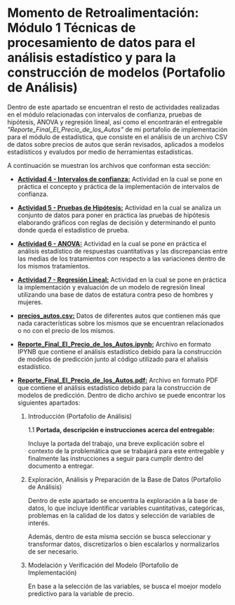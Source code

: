 # Momento de Retroalimentación: Módulo 1 Técnicas de procesamiento de datos para el análisis estadístico y para la construcción de modelos (Portafolio de Análisis)
Dentro de este apartado se encuentran el resto de actividades realizadas en el módulo relacionadas con intervalos de confianza, pruebas de hipótesis, ANOVA y regresión lineal, así como el encontrarán el entregable *"Reporte_Final_El_Precio_de_los_Autos"*  de mi portafolio de implementación para el módulo de estadística, que consiste en el análisis de un archivo CSV de datos sobre precios de autos que serán revisados, aplicados a modelos estadísticos y evaludos por medio de herramientas estadísticas.

A continuación se muestran los archivos que conforman esta sección:
* <a href="https://github.com/4lb3rt0r/TC3006_Portafolio_Implementacion/blob/main/final/M1_Statistics/Técnicas de Procesamiento de Datos para el Análisis Estadístico/Act4_Intervalos_de_Confianza.pdf">**Actividad 4 - Intervalos de confianza:</a>** Actividad en la cual se pone en práctica el concepto y práctica de la implementación de intervalos de confianza.
* <a href="https://github.com/4lb3rt0r/TC3006_Portafolio_Implementacion/blob/main/final/M1_Statistics/Técnicas de Procesamiento de Datos para el Análisis Estadístico/Act5_Prueba_de_Hipótesis.pdf">**Actividad 5 - Pruebas de Hipótesis:</a>** Actividad en la cual se analiza un conjunto de datos para poner en práctica las pruebas de hipótesis elaborando gráficos con reglas de decisión y determinando el punto donde queda el estadístico de prueba.
* <a href="https://github.com/4lb3rt0r/TC3006_Portafolio_Implementacion/blob/main/final/M1_Statistics/Técnicas de Procesamiento de Datos para el Análisis Estadístico/Act6_ANOVA.pdf">**Actividad 6 -  ANOVA:</a>** Actividad en la cual se pone en práctica el análisis estadístico de respuestas cuantitativas y las discrepancias entre las medias de los tratamientos con respecto a las variaciones dentro de los mismos tratamientos.
* <a href="https://github.com/4lb3rt0r/TC3006_Portafolio_Implementacion/blob/main/final/M1_Statistics/Técnicas de Procesamiento de Datos para el Análisis Estadístico/Act7_Regresión_Lineal.pdf">**Actividad 7 -  Regresión Lineal:</a>** Actividad en la cual se pone en práctica la implementación y evaluación de un modelo de regresión lineal utilizando una base de datos de estatura contra peso de hombres y mujeres.
* <a href="https://github.com/4lb3rt0r/TC3006_Portafolio_Implementacion/blob/main/final/M1_Statistics/Técnicas de Procesamiento de Datos para el Análisis Estadístico/precios_autos.csv">**precios_autos.csv:</a>** Datos de diferentes autos que contienen más que nada características sobre los mismos que se encuentran relacionados o no con el precio de los mismos.
* <a href="https://github.com/4lb3rt0r/TC3006_Portafolio_Implementacion/blob/main/final/M1_Statistics/Técnicas de Procesamiento de Datos para el Análisis Estadístico/Reporte_Final_El_Precio_de_los_Autos.ipynb">**Reporte_Final_El_Precio_de_los_Autos.ipynb:**</a> Archivo en formato IPYNB que contiene el análisis estadístico debido para la construcción de modelos de predicción junto al código utilizado para el añalisis estadístico.
* <a href="https://github.com/4lb3rt0r/TC3006_Portafolio_Implementacion/blob/main/final/M1_Statistics/Técnicas de Procesamiento de Datos para el Análisis Estadístico/Reporte_Final_El_Precio_de_los_Autos.pdf">**Reporte_Final_El_Precio_de_los_Autos.pdf:**</a> Archivo en formato PDF que contiene el análisis estadístico debido para la construcción de modelos de predicción. Dentro de dicho archivo se puede encontrar los siguientes apartados:

   1. Introducción (Portafolio de Análisis)

      1.1 **Portada, descripción e instrucciones acerca del entregable:**

      Incluye la portada del trabajo, una breve explicación sobre el contexto de la problemática que se trabajará para este entregable y finalmente las instrucciones a seguir para cumplir dentro del documento a entregar.

   2. Exploración, Análisis y Preparación de la Base de Datos (Portafolio de Análisis)<br/>
      
      Dentro de este apartado se encuentra la exploración a la base de datos, lo que incluye identificar variables cuantitativas, categóricas, problemas en la calidad de los datos y selección de variables de interés.

      Además, dentro de esta misma sección se busca seleccionar y transformar datos, discretizarlos o bien escalarlos y normalizarlos de ser necesario.

   3. Modelación y Verificación del Modelo (Portafolio de Implementación)<br/>
      
      En base a la selección de las variables, se busca el moejor modelo predictivo para la variable de precio.

